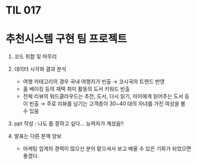 # TIL 017

# 추천시스템 구현 팀 프로젝트

1. 코드 취합 및 마무리

2. 데이터 시각화 결과 분석

   - 여행 카테고리의 경우 국내 여행지가 빈출 → 코시국의 트렌드 반영
   - 홈 베이킹 등의 재택 취미 활동의 도서 키워드 빈출
   - 전체 리뷰의 워드클라우드는 추천, 도서, 다시 읽기, 아이에게 읽어주는 도서 등이 빈출 → 주로 리뷰를 남기는 고객층이 30~40 대의 자녀를 가진 여성을 볼 수 있음

3. ppt 작성 : 나도 좀 잘하고 싶다... 능력자가 계셨음!!

4. 발표는 다른 분께 양보 

   - 마케팅 업계의 경력이 많으신 분이 맡으셔서 보고 배울 수 있은 기회가 되었으면 좋겠다.

   
